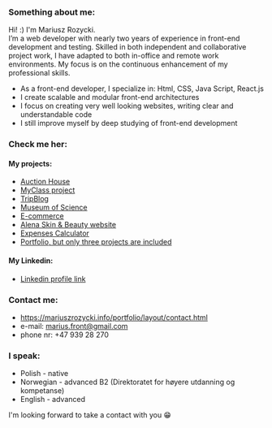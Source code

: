 ### Something about me:
Hi! :) I'm Mariusz Rozycki. <br> 
I’m a web developer with nearly two years of experience in front-end development and testing. Skilled in both independent and collaborative project work, I have adapted to both in-office and remote work environments. My focus is on the continuous enhancement of my professional skills.
* As a front-end developer, I specialize in: Html, CSS, Java Script, React.js <br> 
* I create scalable and modular front-end architectures <br>
* I focus on creating very well looking websites, writing clear and understandable code <br>
* I still improve myself by deep studying of front-end development

### Check me her:
#### My projects:
* [Auction House](https://genuine-squirrel-c1ec8c.netlify.app/)
* [MyClass project](https://coruscating-melomakarona-28cd35.netlify.app/)
* [TripBlog](https://dynamic-twilight-02d190.netlify.app/)
* [Museum of Science](https://wizardly-hugle-cb8551.netlify.app/)
* [E-commerce](https://zealous-colden-45315d.netlify.app/)
* [Alena Skin & Beauty website](https://alenaskinbeauty.no/)
* [Expenses Calculator](https://chipper-puppy-778809.netlify.app/)
* [Portfolio, but only three projects are included](https://mariuszrozycki.info/portfolio)

#### My Linkedin:
* [Linkedin profile link](https://www.linkedin.com/in/mariusz-rozycki/)

### Contact me:
* https://mariuszrozycki.info/portfolio/layout/contact.html
* e-mail: <marius.front@gmail.com>
* phone nr: +47 939 28 270

### I speak:
* Polish - native
* Norwegian - advanced B2 (Direktoratet for høyere utdanning og kompetanse)
* English - advanced

I'm looking forward to take a contact with you :grin:
